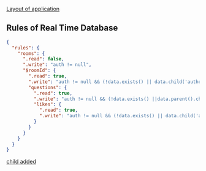 [Layout of application](https://www.figma.com/file/u0BQK8rCf2KgzcukdRRCWh/Letmeask/duplicate)


## Rules of Real Time Database
```json
{
  "rules": {
    "rooms": {
      ".read": false,
      ".write": "auth != null",
      "$roomId": {
        ".read": true,
        ".write": "auth != null && (!data.exists() || data.child('authorId').val() == auth.uid)",
        "questions": {
          ".read": true,
          ".write": "auth != null && (!data.exists() ||data.parent().child('authorId').val() == auth.uid)",
          "likes": {
            ".read": true,
            ".write": "auth != null && (!data.exists() || data.child('authorId').val() == auth.uid)",
          }
        }
      }
    }
  }
}
```

[child added](https://firebase.google.com/docs/database/admin/retrieve-data#node.js)